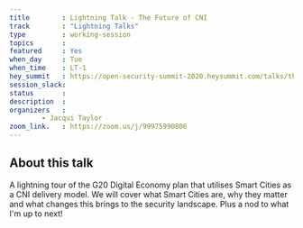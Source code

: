```yaml
---
title        : Lightning Talk - The Future of CNI 
track        : "Lightning Talks"
type         : working-session
topics       : 
featured     : Yes
when_day     : Tue
when_time    : LT-1
hey_summit   : https://open-security-summit-2020.heysummit.com/talks/the-future-of-cni/
session_slack:
status       : 
description  :
organizers   :  
        - Jacqui Taylor
zoom_link.   : https://zoom.us/j/99975990806
---
```


## About this talk

A lightning tour of the G20 Digital Economy plan that utilises Smart Cities as a CNI delivery model. We will cover what Smart Cities are, why they matter and what changes this brings to the security landscape. Plus a nod to what I'm up to next!
